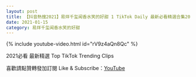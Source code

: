 ```yaml
---
layout: post
title: 【抖音熱搜2021】易烊千玺闻香水笑的好甜 1 TikTok Daily 最新必看精選合集2021 01 15
date: 2021-01-15
category: 易烊千玺闻香水笑的好甜
---
```


{% include youtube-video.html id="rV9z4aQn8Qc" %}

2021必看 最新精選 Top TikTok Trending Clips

喜歡請點贊轉發加訂閱 Like & Subscribe：[YouTube](https://www.youtube.com/channel/UCAoR7VcanIPd04uEq_GIylA/videos)

